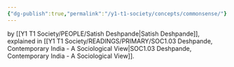 ```yaml
---
{"dg-publish":true,"permalink":"/y1-t1-society/concepts/commonsense/"}
---
```


by [[Y1 T1 Society/PEOPLE/Satish Deshpande\|Satish Deshpande]], explained in [[Y1 T1 Society/READINGS/PRIMARY/SOC1.03 Deshpande, Contemporary India - A Sociological View\|SOC1.03 Deshpande, Contemporary India - A Sociological View]].


